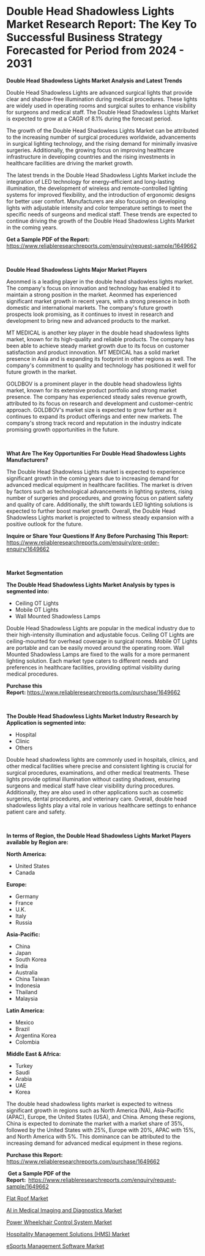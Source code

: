 <p><h1>Double Head Shadowless Lights Market Research Report: The Key To Successful Business Strategy Forecasted for Period from 2024 - 2031</h1></p><p><strong>Double Head Shadowless Lights Market Analysis and Latest Trends</strong></p>
<p><p>Double Head Shadowless Lights are advanced surgical lights that provide clear and shadow-free illumination during medical procedures. These lights are widely used in operating rooms and surgical suites to enhance visibility for surgeons and medical staff. The Double Head Shadowless Lights Market is expected to grow at a CAGR of 8.1% during the forecast period.</p><p>The growth of the Double Head Shadowless Lights Market can be attributed to the increasing number of surgical procedures worldwide, advancements in surgical lighting technology, and the rising demand for minimally invasive surgeries. Additionally, the growing focus on improving healthcare infrastructure in developing countries and the rising investments in healthcare facilities are driving the market growth.</p><p>The latest trends in the Double Head Shadowless Lights Market include the integration of LED technology for energy-efficient and long-lasting illumination, the development of wireless and remote-controlled lighting systems for improved flexibility, and the introduction of ergonomic designs for better user comfort. Manufacturers are also focusing on developing lights with adjustable intensity and color temperature settings to meet the specific needs of surgeons and medical staff. These trends are expected to continue driving the growth of the Double Head Shadowless Lights Market in the coming years.</p></p>
<p><strong>Get a Sample PDF of the Report:&nbsp;</strong> <a href="https://www.reliableresearchreports.com/enquiry/request-sample/1649662">https://www.reliableresearchreports.com/enquiry/request-sample/1649662</a></p>
<p>&nbsp;</p>
<p><strong>Double Head Shadowless Lights Major Market Players</strong></p>
<p><p>Aeonmed is a leading player in the double head shadowless lights market. The company's focus on innovation and technology has enabled it to maintain a strong position in the market. Aeonmed has experienced significant market growth in recent years, with a strong presence in both domestic and international markets. The company's future growth prospects look promising, as it continues to invest in research and development to bring new and advanced products to the market.</p><p>MT MEDICAL is another key player in the double head shadowless lights market, known for its high-quality and reliable products. The company has been able to achieve steady market growth due to its focus on customer satisfaction and product innovation. MT MEDICAL has a solid market presence in Asia and is expanding its footprint in other regions as well. The company's commitment to quality and technology has positioned it well for future growth in the market.</p><p>GOLDBOV is a prominent player in the double head shadowless lights market, known for its extensive product portfolio and strong market presence. The company has experienced steady sales revenue growth, attributed to its focus on research and development and customer-centric approach. GOLDBOV's market size is expected to grow further as it continues to expand its product offerings and enter new markets. The company's strong track record and reputation in the industry indicate promising growth opportunities in the future.</p></p>
<p>&nbsp;</p>
<p><strong>What Are The Key Opportunities For Double Head Shadowless Lights Manufacturers?</strong></p>
<p><p>The Double Head Shadowless Lights market is expected to experience significant growth in the coming years due to increasing demand for advanced medical equipment in healthcare facilities. The market is driven by factors such as technological advancements in lighting systems, rising number of surgeries and procedures, and growing focus on patient safety and quality of care. Additionally, the shift towards LED lighting solutions is expected to further boost market growth. Overall, the Double Head Shadowless Lights market is projected to witness steady expansion with a positive outlook for the future.</p></p>
<p><strong>Inquire or Share Your Questions If Any Before Purchasing This Report:</strong> <a href="https://www.reliableresearchreports.com/enquiry/pre-order-enquiry/1649662">https://www.reliableresearchreports.com/enquiry/pre-order-enquiry/1649662</a></p>
<p>&nbsp;</p>
<p><strong>Market Segmentation</strong></p>
<p><strong>The Double Head Shadowless Lights Market Analysis by types is segmented into:</strong></p>
<p><ul><li>Ceiling OT Lights</li><li>Mobile OT Lights</li><li>Wall Mounted Shadowless Lamps</li></ul></p>
<p><p>Double Head Shadowless Lights are popular in the medical industry due to their high-intensity illumination and adjustable focus. Ceiling OT Lights are ceiling-mounted for overhead coverage in surgical rooms. Mobile OT Lights are portable and can be easily moved around the operating room. Wall Mounted Shadowless Lamps are fixed to the walls for a more permanent lighting solution. Each market type caters to different needs and preferences in healthcare facilities, providing optimal visibility during medical procedures.</p></p>
<p><strong>Purchase this Report:&nbsp;</strong><a href="https://www.reliableresearchreports.com/purchase/1649662">https://www.reliableresearchreports.com/purchase/1649662</a></p>
<p>&nbsp;</p>
<p><strong>The Double Head Shadowless Lights Market Industry Research by Application is segmented into:</strong></p>
<p><ul><li>Hospital</li><li>Clinic</li><li>Others</li></ul></p>
<p><p>Double head shadowless lights are commonly used in hospitals, clinics, and other medical facilities where precise and consistent lighting is crucial for surgical procedures, examinations, and other medical treatments. These lights provide optimal illumination without casting shadows, ensuring surgeons and medical staff have clear visibility during procedures. Additionally, they are also used in other applications such as cosmetic surgeries, dental procedures, and veterinary care. Overall, double head shadowless lights play a vital role in various healthcare settings to enhance patient care and safety.</p></p>
<p>&nbsp;</p>
<p><strong>In terms of Region, the Double Head Shadowless Lights Market Players available by Region are:</strong></p>
<p>
    <p> <strong> North America: </strong>
        <ul>
            <li>United States</li>
            <li>Canada</li>
        </ul>
        </p> 
    <p> <strong> Europe: </strong>
        <ul>
            <li>Germany</li>
            <li>France</li>
            <li>U.K.</li>
            <li>Italy</li>
            <li>Russia</li>
        </ul>
        </p> 
    <p> <strong> Asia-Pacific: </strong>
        <ul>
            <li>China</li>
            <li>Japan</li>
            <li>South Korea</li>
            <li>India</li>
            <li>Australia</li>
            <li>China Taiwan</li>
            <li>Indonesia</li>
            <li>Thailand</li>
            <li>Malaysia</li>
        </ul>
        </p> 
    <p> <strong> Latin America: </strong>
        <ul>
            <li>Mexico</li>
            <li>Brazil</li>
            <li>Argentina Korea</li>
            <li>Colombia</li>
        </ul>
        </p> 
    <p> <strong> Middle East & Africa: </strong>
        <ul>
            <li>Turkey</li>
            <li>Saudi</li>
            <li>Arabia</li>
            <li>UAE</li>
            <li>Korea</li>
        </ul>
    </p>
    </p>
<p><p>The double head shadowless lights market is expected to witness significant growth in regions such as North America (NA), Asia-Pacific (APAC), Europe, the United States (USA), and China. Among these regions, China is expected to dominate the market with a market share of 35%, followed by the United States with 25%, Europe with 20%, APAC with 15%, and North America with 5%. This dominance can be attributed to the increasing demand for advanced medical equipment in these regions.</p></p>
<p><strong>Purchase this Report: </strong><a href="https://www.reliableresearchreports.com/purchase/1649662">https://www.reliableresearchreports.com/purchase/1649662</a></p>
<p>&nbsp;<strong>Get a Sample PDF of the Report:&nbsp;&nbsp;</strong><a href="https://www.reliableresearchreports.com/enquiry/request-sample/1649662">https://www.reliableresearchreports.com/enquiry/request-sample/1649662</a></p>
<p><strong></strong></p>
<p><p><a href="https://issuu.com/reportprime-2/docs/flat-roof-market-size-2030.pptx">Flat Roof Market</a></p><p><a href="https://github.com/singletonthaxterkelliehr2df/Market-Research-Report-List-1/blob/main/ai-in-medical-imaging-and-diagnostics-market.md">AI in Medical Imaging and Diagnostics Market</a></p><p><a href="https://github.com/RichRobinson5/Market-Research-Report-List-3/blob/main/power-wheelchair-control-system-market.md">Power Wheelchair Control System Market</a></p><p><a href="https://github.com/kufem1/Market-Research-Report-List-1/blob/main/hospitality-management-solutions-hms-market.md">Hospitality Management Solutions (HMS) Market</a></p><p><a href="https://issuu.com/reportprime-2/docs/esports-management-software-market-size-2030.pptx">eSports Management Software Market</a></p></p>